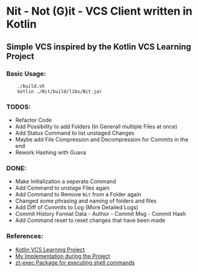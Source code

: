 # Nit - Not (G)it - VCS Client written in Kotlin
## Simple VCS inspired by the Kotlin VCS Learning Project



### Basic Usage:
```console
    ./build.sh
    kotlin ./Nit/build/libs/Nit.jar
```


### TODOS:
- Refactor Code
- Add Possibility to add Folders (In Generall multiple Files at once)
- Add Status Command to list unstaged Changes
- Maybe add File Compression and Decompression for Commits in the end
- Rework Hashing with Guava

### DONE:
- Make Initialization a seperate Command
- Add Command to unstage Files again
- Add Command to Remove `Nit` from a Folder again
- Changed some phrasing and naming of folders and files
- Add Diff of Commits to Log (More Detailed Logs)
- Commit History Format Data - Author - Commit Msg - Commit Hash
- Add Command reset to reset changes that have been made


### References:
 - [Kotlin VCS Learning Project](https://hyperskill.org/projects/177?track=18)
 - [My Implementation during the Project](https://github.com/LucaBarden/kotlin-learning-path/tree/master/Version%20Control%20System)
 - [zt-exec Package for executing shell commands](https://github.com/zeroturnaround/zt-exec)

